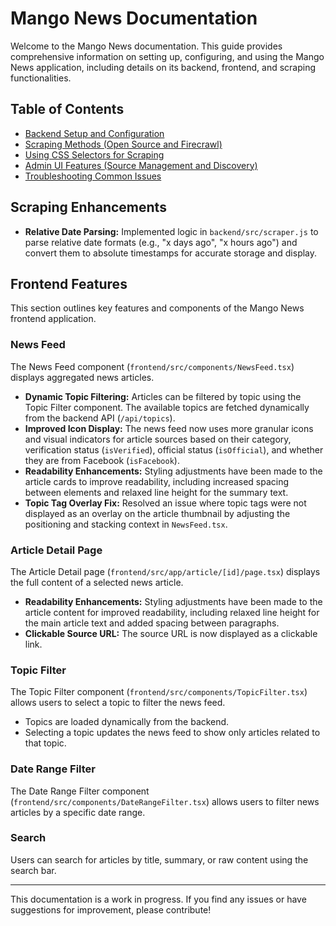 # Mango News Documentation

Welcome to the Mango News documentation. This guide provides comprehensive information on setting up, configuring, and using the Mango News application, including details on its backend, frontend, and scraping functionalities.

## Table of Contents

- [Backend Setup and Configuration](backend-setup.md)
- [Scraping Methods (Open Source and Firecrawl)](scraping-methods.md)
- [Using CSS Selectors for Scraping](css-selectors.md)
- [Admin UI Features (Source Management and Discovery)](admin-ui.md)
- [Troubleshooting Common Issues](troubleshooting.md)

## Scraping Enhancements

- **Relative Date Parsing:** Implemented logic in `backend/src/scraper.js` to parse relative date formats (e.g., "x days ago", "x hours ago") and convert them to absolute timestamps for accurate storage and display.

## Frontend Features

This section outlines key features and components of the Mango News frontend application.

### News Feed

The News Feed component (`frontend/src/components/NewsFeed.tsx`) displays aggregated news articles.

- **Dynamic Topic Filtering:** Articles can be filtered by topic using the Topic Filter component. The available topics are fetched dynamically from the backend API (`/api/topics`).
- **Improved Icon Display:** The news feed now uses more granular icons and visual indicators for article sources based on their category, verification status (`isVerified`), official status (`isOfficial`), and whether they are from Facebook (`isFacebook`).
- **Readability Enhancements:** Styling adjustments have been made to the article cards to improve readability, including increased spacing between elements and relaxed line height for the summary text.
- **Topic Tag Overlay Fix:** Resolved an issue where topic tags were not displayed as an overlay on the article thumbnail by adjusting the positioning and stacking context in `NewsFeed.tsx`.

### Article Detail Page

The Article Detail page (`frontend/src/app/article/[id]/page.tsx`) displays the full content of a selected news article.

- **Readability Enhancements:** Styling adjustments have been made to the article content for improved readability, including relaxed line height for the main article text and added spacing between paragraphs.
- **Clickable Source URL:** The source URL is now displayed as a clickable link.

### Topic Filter

The Topic Filter component (`frontend/src/components/TopicFilter.tsx`) allows users to select a topic to filter the news feed.

- Topics are loaded dynamically from the backend.
- Selecting a topic updates the news feed to show only articles related to that topic.

### Date Range Filter

The Date Range Filter component (`frontend/src/components/DateRangeFilter.tsx`) allows users to filter news articles by a specific date range.

### Search

Users can search for articles by title, summary, or raw content using the search bar.

---

This documentation is a work in progress. If you find any issues or have suggestions for improvement, please contribute!
